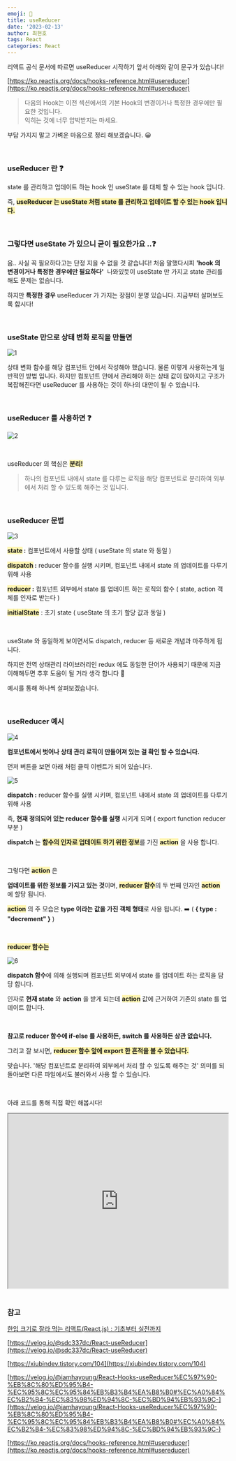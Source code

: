 ```yaml
---
emoji: 📖
title: useReducer
date: '2023-02-13'
author: 최현호
tags: React
categories: React
---
```


리액트 공식 문서에 따르면 useReducer 시작하기 앞서 아래와 같이 문구가 있습니다!

[https://ko.reactjs.org/docs/hooks-reference.html#usereducer](https://ko.reactjs.org/docs/hooks-reference.html#usereducer)

> 다음의 Hook는 이전 섹션에서의 기본 Hook의 변경이거나 특정한 경우에만 필요한 것입니다.  
> 익히는 것에 너무 압박받지는 마세요.

부담 가지지 말고 가벼운 마음으로 정리 해보겠습니다. 😀

<br>

### **useReducer 란 ❓**

state 를 관리하고 업데이트 하는 hook 인 useState 를 대체 할 수 있는 hook 입니다.

즉, <span style='background-color : #fff5b1'>**useReducer 는 useState 처럼 state 를 관리하고 업데이트 할 수 있는 hook 입니다.**</span>

<br>

### **그렇다면 useState 가 있으니 굳이 필요한가요 ..❓**

음.. 사실 꼭 필요하다고는 단정 지을 수 없을 것 같습니다! 처음 말했다시피 **'hook 의 변경이거나 특정한 경우에만 필요하다'**  나와있듯이 useState 만 가지고 state 관리를 해도 문제는 없습니다.

하지만 **특정한 경우** useReducer 가 가지는 장점이 분명 있습니다. 지금부터 살펴보도록 합시다!

<br>

### **useState 만으로 상태 변화 로직을 만들면**

![1](https://user-images.githubusercontent.com/87301268/223932345-35b476d5-f1a1-46d2-9688-1f72a7c2efb4.jpeg)

상태 변화 함수를 해당 컴포넌트 안에서 작성해야 했습니다. 물론 이렇게 사용하는게 일반적인 방법 입니다. 하지만 컴포넌트 안에서 관리해야 하는 상태 값이 많아지고 구조가 복잡해진다면 useReducer 를 사용하는 것이 하나의 대안이 될 수 있습니다.

<br>

### **useReducer 를 사용하면 ❓** 

![2](https://user-images.githubusercontent.com/87301268/223932402-a8953752-9e8e-4bbf-8c8b-b19bbc70f649.jpeg)

<br>

useReducer 의 핵심은 <span style='background-color : #fff5b1'>**분리!**</span>

> 하나의 컴포넌트 내에서 state 를 다루는 로직을 해당 컴포넌트로 분리하여 외부에서 처리 할 수 있도록 해주는 것 입니다.

<br>

### **useReducer 문법**

![3](https://user-images.githubusercontent.com/87301268/223932422-f3924877-d2d7-490a-92d6-f09ec51460e9.png)

<span style='background-color : #fff5b1'>**state</span> :** 컴포넌트에서 사용할 상태 ( useState 의 state 와 동일 )

<span style='background-color : #fff5b1'>**dispatch</span> :** reducer 함수를 실행 시키며, 컴포넌트 내에서 state 의 업데이트를 다루기 위해 사용

<span style='background-color : #fff5b1'>**reducer</span> :** 컴포넌트 외부에서 state 를 업데이트 하는 로직의 함수 ( state, action 객체를 인자로 받는다 )

<span style='background-color : #fff5b1'>**initialState**</span> : 초기 state ( useState 의 초기 할당 값과 동일 )

<br>

useState 와 동일하게 보이면서도 dispatch, reducer 등 새로운 개념과 마주하게 됩니다.

하지만 전역 상태관리 라이브러리인 redux 에도 동일한 단어가 사용되기 때문에 지금 이해해두면 추후 도움이 될 거라 생각 합니다 🥺

예시를 통해 하나씩 살펴보겠습니다.

<br>

### **useReducer 예시**

![4](https://user-images.githubusercontent.com/87301268/223932444-02fd83e5-8911-4e3c-a9cc-b6a5a48bb137.png)

**컴포넌트에서 벗어나 상태 관리 로직이 만들어져 있는 걸 확인 할 수 있습니다.**

먼저 버튼을 보면 아래 처럼 클릭 이벤트가 되어 있습니다.

![5](https://user-images.githubusercontent.com/87301268/223932467-8764eda9-8c81-46f2-8252-d53ea3da8283.png)

**dispatch :** reducer 함수를 실행 시키며, 컴포넌트 내에서 state 의 업데이트를 다루기 위해 사용

즉, **현재 정의되어 있는 reducer 함수를 실행** 시키게 되며 ( export function reducer 부분 )

**dispatch** 는 <span style='background-color : #fff5b1'>**함수의 인자로 업데이트 하기 위한 정보**</span>를 가진 <span style='background-color : #fff5b1'>**action**</span> 을 사용 합니다.

<br>

그렇다면 <span style='background-color : #fff5b1'>**action**</span> 은

**업데이트를 위한 정보를 가지고 있는 것**이며, <span style='background-color : #fff5b1'>**reducer 함수**</span>의 두 번째 인자인 <span style='background-color : #fff5b1'>**action**</span> 에 할당 됩니다.

<span style='background-color : #fff5b1'>**action**</span> 의 주 모습은 **type 이라는 값을 가진 객체 형태**로 사용 됩니다. ➡️ ( **{ type : "decrement" }** )

<br>

<span style='background-color : #fff5b1'>**reducer 함수는**</span>

![6](https://user-images.githubusercontent.com/87301268/223932619-4ac4ed56-e842-434a-afd7-6d233c3cc5f7.png)

**dispatch 함수**에 의해 실행되며 컴포넌트 외부에서 state 를 업데이트 하는 로직을 담당 합니다.

인자로 **현재 state** 와 **action** 을 받게 되는데 <span style='background-color : #fff5b1'>**action**</span> 값에 근거하여 기존의 state 를 업데이트 합니다.

<br>

**참고로 reducer 함수에 if-else 를 사용하든, switch 를 사용하든 상관 없습니다.**

그리고 잘 보시면, <span style='background-color : #fff5b1'>**reducer 함수 앞에 export 한 흔적을 볼 수 있습니다.**</span>

맞습니다. '해당 컴포넌트로 분리하여 외부에서 처리 할 수 있도록 해주는 것' 의미를 되돌아보면 다른 파일에서도 불러와서 사용 할 수 있습니다.

<br>

아래 코드를 통해 직접 확인 해봅시다!

<iframe width='100%' height='400px' src="https://codesandbox.io/embed/usereducer-1q6ly4?autoresize=1&amp;fontsize=14&amp;hidenavigation=1&amp;theme=dark"></iframe>

<br>
<br>

### **참고**

[한입 크기로 잘라 먹는 리액트(React.js) : 기초부터 실전까지](https://www.inflearn.com/course/%ED%95%9C%EC%9E%85-%EB%A6%AC%EC%95%A1%ED%8A%B8)

[https://velog.io/@sdc337dc/React-useReducer](https://velog.io/@sdc337dc/React-useReducer)

[https://xiubindev.tistory.com/104](https://xiubindev.tistory.com/104)

[https://velog.io/@iamhayoung/React-Hooks-useReducer%EC%97%90-%EB%8C%80%ED%95%B4-%EC%95%8C%EC%95%84%EB%B3%B4%EA%B8%B0#%EC%A0%84%EC%B2%B4-%EC%83%98%ED%94%8C-%EC%BD%94%EB%93%9C-](https://velog.io/@iamhayoung/React-Hooks-useReducer%EC%97%90-%EB%8C%80%ED%95%B4-%EC%95%8C%EC%95%84%EB%B3%B4%EA%B8%B0#%EC%A0%84%EC%B2%B4-%EC%83%98%ED%94%8C-%EC%BD%94%EB%93%9C-)

[https://ko.reactjs.org/docs/hooks-reference.html#usereducer](https://ko.reactjs.org/docs/hooks-reference.html#usereducer)

<br>

```toc

```
